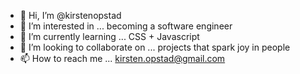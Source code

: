 - 👋 Hi, I’m @kirstenopstad
- 👀 I’m interested in ... becoming a software engineer
- 🌱 I’m currently learning ... CSS + Javascript
- 💞️ I’m looking to collaborate on ... projects that spark joy in people
- 📫 How to reach me ... kirsten.opstad@gmail.com

<!---
kirstenopstad/kirstenopstad is a ✨ special ✨ repository because its `README.md` (this file) appears on your GitHub profile.
You can click the Preview link to take a look at your changes.
--->
